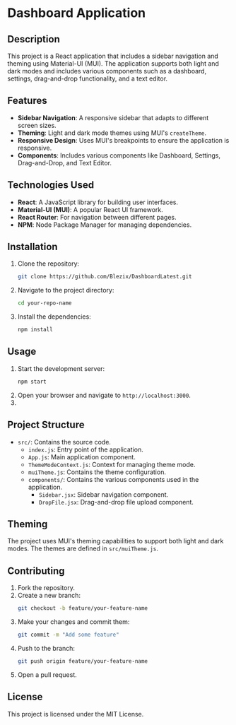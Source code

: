 # Dashboard Application

## Description

This project is a React application that includes a sidebar navigation and theming using Material-UI (MUI). The application supports both light and dark modes and includes various components such as a dashboard, settings, drag-and-drop functionality, and a text editor.

## Features

- **Sidebar Navigation**: A responsive sidebar that adapts to different screen sizes.
- **Theming**: Light and dark mode themes using MUI's `createTheme`.
- **Responsive Design**: Uses MUI's breakpoints to ensure the application is responsive.
- **Components**: Includes various components like Dashboard, Settings, Drag-and-Drop, and Text Editor.

## Technologies Used

- **React**: A JavaScript library for building user interfaces.
- **Material-UI (MUI)**: A popular React UI framework.
- **React Router**: For navigation between different pages.
- **NPM**: Node Package Manager for managing dependencies.

## Installation

1. Clone the repository:
   ```sh
   git clone https://github.com/Blezix/DashboardLatest.git
   ```
2. Navigate to the project directory:
   ```sh
   cd your-repo-name
   ```
3. Install the dependencies:
   ```sh
   npm install
   ```

## Usage

1. Start the development server:
   ```sh
   npm start
   ```
2. Open your browser and navigate to `http://localhost:3000`.
3. 
## Project Structure

- `src/`: Contains the source code.
    - `index.js`: Entry point of the application.
    - `App.js`: Main application component.
    - `ThemeModeContext.js`: Context for managing theme mode.
    - `muiTheme.js`: Contains the theme configuration.
    - `components/`: Contains the various components used in the application.
        - `Sidebar.jsx`: Sidebar navigation component.
        - `DropFile.jsx`: Drag-and-drop file upload component.
## Theming

The project uses MUI's theming capabilities to support both light and dark modes. The themes are defined in `src/muiTheme.js`.

## Contributing

1. Fork the repository.
2. Create a new branch:
   ```sh
   git checkout -b feature/your-feature-name
   ```
3. Make your changes and commit them:
   ```sh
   git commit -m "Add some feature"
   ```
4. Push to the branch:
   ```sh
   git push origin feature/your-feature-name
   ```
5. Open a pull request.

## License

This project is licensed under the MIT License.
